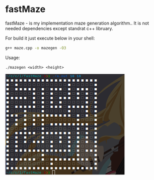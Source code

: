# fastMaze
fastMaze - is my implementation maze generation algorithm..
It is not needed dependencies except standrat c++ libruary.

For build it just execute below in your shell:

```sh
g++ maze.cpp -o mazegen -O3
```

Usage:

```
./mazegen <width> <height>
```

![](img1.png)